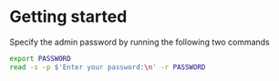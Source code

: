 # Getting started

Specify the admin password by running the following two commands

```bash
export PASSWORD
read -s -p $'Enter your password:\n' -r PASSWORD
```
